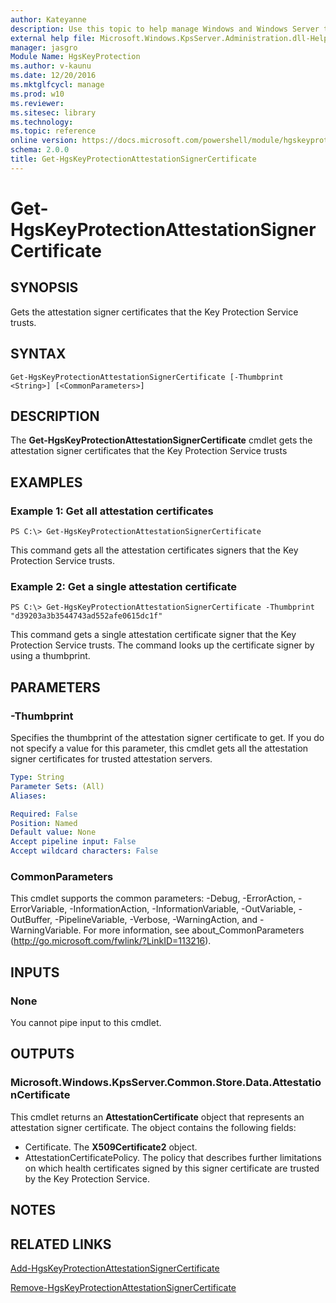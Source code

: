 ```yaml
---
author: Kateyanne
description: Use this topic to help manage Windows and Windows Server technologies with Windows PowerShell.
external help file: Microsoft.Windows.KpsServer.Administration.dll-Help.xml
manager: jasgro
Module Name: HgsKeyProtection
ms.author: v-kaunu
ms.date: 12/20/2016
ms.mktglfcycl: manage
ms.prod: w10
ms.reviewer: 
ms.sitesec: library
ms.technology: 
ms.topic: reference
online version: https://docs.microsoft.com/powershell/module/hgskeyprotection/get-hgskeyprotectionattestationsignercertificate?view=windowsserver2022-ps&wt.mc_id=ps-gethelp
schema: 2.0.0
title: Get-HgsKeyProtectionAttestationSignerCertificate
---
```


# Get-HgsKeyProtectionAttestationSignerCertificate

## SYNOPSIS
Gets the attestation signer certificates that the Key Protection Service trusts.

## SYNTAX

```
Get-HgsKeyProtectionAttestationSignerCertificate [-Thumbprint <String>] [<CommonParameters>]
```

## DESCRIPTION
The **Get-HgsKeyProtectionAttestationSignerCertificate** cmdlet gets the attestation signer certificates that the Key Protection Service trusts

## EXAMPLES

### Example 1: Get all attestation certificates
```
PS C:\> Get-HgsKeyProtectionAttestationSignerCertificate
```

This command gets all the attestation certificates signers that the Key Protection Service trusts.

### Example 2: Get a single attestation certificate
```
PS C:\> Get-HgsKeyProtectionAttestationSignerCertificate -Thumbprint "d39203a3b3544743ad552afe0615dc1f"
```

This command gets a single attestation certificate signer that the Key Protection Service trusts.
The command looks up the certificate signer by using a thumbprint.

## PARAMETERS

### -Thumbprint
Specifies the thumbprint of the attestation signer certificate to get.
If you do not specify a value for this parameter, this cmdlet gets all the attestation signer certificates for trusted attestation servers.

```yaml
Type: String
Parameter Sets: (All)
Aliases: 

Required: False
Position: Named
Default value: None
Accept pipeline input: False
Accept wildcard characters: False
```

### CommonParameters
This cmdlet supports the common parameters: -Debug, -ErrorAction, -ErrorVariable, -InformationAction, -InformationVariable, -OutVariable, -OutBuffer, -PipelineVariable, -Verbose, -WarningAction, and -WarningVariable. For more information, see about_CommonParameters (http://go.microsoft.com/fwlink/?LinkID=113216).

## INPUTS

### None
You cannot pipe input to this cmdlet.

## OUTPUTS

### Microsoft.Windows.KpsServer.Common.Store.Data.AttestationCertificate
This cmdlet returns an **AttestationCertificate** object that represents an attestation signer certificate.
The object contains the following fields: 

- Certificate.
The **X509Certificate2** object. 
- AttestationCertificatePolicy.
The policy that describes further limitations on which health certificates signed by this signer certificate are trusted by the Key Protection Service.

## NOTES

## RELATED LINKS

[Add-HgsKeyProtectionAttestationSignerCertificate](./Add-HgsKeyProtectionAttestationSignerCertificate.md)

[Remove-HgsKeyProtectionAttestationSignerCertificate](./Remove-HgsKeyProtectionAttestationSignerCertificate.md)

